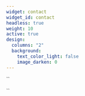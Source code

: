 ```yaml
---
widget: contact
widget_id: contact
headless: true
weight: 10
active: true
design:
  columns: "2"
  background:
    text_color_light: false
    image_darken: 0
---
```

``

``